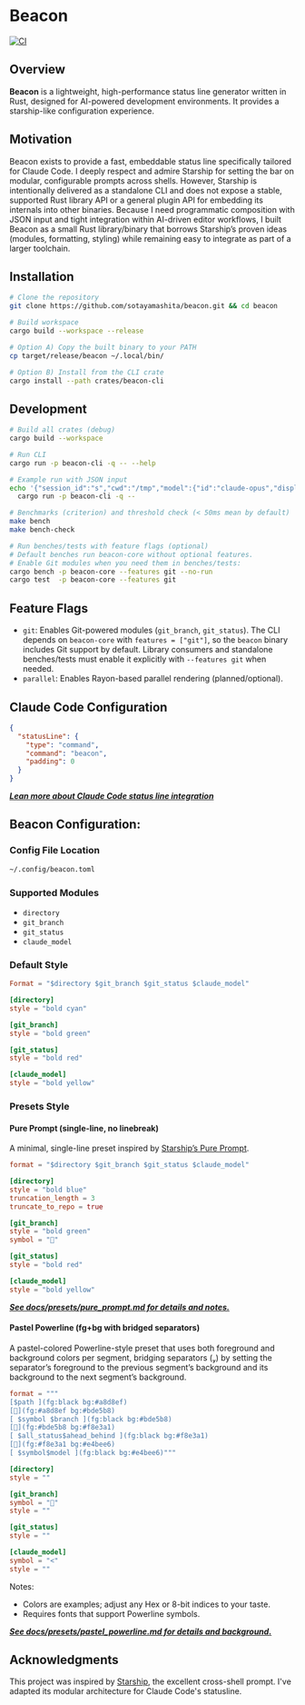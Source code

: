 # Beacon

[![CI](https://github.com/sotayamashita/beacon/actions/workflows/ci.yml/badge.svg)](https://github.com/sotayamashita/beacon/actions/workflows/ci.yml)

## Overview
<!-- LLM Instructions: Update @specs/project.md when you change this section -->

**Beacon** is a lightweight, high-performance status line generator written in Rust, designed for AI-powered development environments. It provides a starship-like configuration experience.

## Motivation

Beacon exists to provide a fast, embeddable status line specifically tailored for Claude Code. I deeply respect and admire Starship for setting the bar on modular, configurable prompts across shells. However, Starship is intentionally delivered as a standalone CLI and does not expose a stable, supported Rust library API or a general plugin API for embedding its internals into other binaries. Because I need programmatic composition with JSON input and tight integration within AI-driven editor workflows, I built Beacon as a small Rust library/binary that borrows Starship’s proven ideas (modules, formatting, styling) while remaining easy to integrate as part of a larger toolchain.

## Installation

```bash
# Clone the repository
git clone https://github.com/sotayamashita/beacon.git && cd beacon

# Build workspace
cargo build --workspace --release

# Option A) Copy the built binary to your PATH
cp target/release/beacon ~/.local/bin/

# Option B) Install from the CLI crate
cargo install --path crates/beacon-cli
```

## Development

```bash
# Build all crates (debug)
cargo build --workspace

# Run CLI
cargo run -p beacon-cli -q -- --help

# Example run with JSON input
echo '{"session_id":"s","cwd":"/tmp","model":{"id":"claude-opus","display_name":"Opus"}}' | \
  cargo run -p beacon-cli -q --

# Benchmarks (criterion) and threshold check (< 50ms mean by default)
make bench
make bench-check

# Run benches/tests with feature flags (optional)
# Default benches run beacon-core without optional features.
# Enable Git modules when you need them in benches/tests:
cargo bench -p beacon-core --features git --no-run
cargo test  -p beacon-core --features git
```

## Feature Flags

- `git`: Enables Git-powered modules (`git_branch`, `git_status`). The CLI depends on
  `beacon-core` with `features = ["git"]`, so the `beacon` binary includes Git support by default.
  Library consumers and standalone benches/tests must enable it explicitly with
  `--features git` when needed.
- `parallel`: Enables Rayon-based parallel rendering (planned/optional).

## Claude Code Configuration

```json
{
  "statusLine": {
    "type": "command",
    "command": "beacon",
    "padding": 0
  }
}
```

_**[Lean more about Claude Code status line integration](https://docs.anthropic.com/en/docs/claude-code/statusline)**_

## Beacon Configuration:

### Config File Location

```bash
~/.config/beacon.toml
```

### Supported Modules

- `directory`
- `git_branch`
- `git_status`
- `claude_model`

### Default Style

```toml
Format = "$directory $git_branch $git_status $claude_model"

[directory]
style = "bold cyan"

[git_branch]
style = "bold green"

[git_status]
style = "bold red"

[claude_model]
style = "bold yellow"
```

### Presets Style

#### Pure Prompt (single-line, no linebreak)

A minimal, single-line preset inspired by [Starship’s Pure Prompt](https://starship.rs/presets/pure_prompt).

```toml
format = "$directory $git_branch $git_status $claude_model"

[directory]
style = "bold blue"
truncation_length = 3
truncate_to_repo = true

[git_branch]
style = "bold green"
symbol = ""

[git_status]
style = "bold red"

[claude_model]
style = "bold yellow"
```

_**[See docs/presets/pure_prompt.md for details and notes.](docs/presets/pure_prompt.md)**_

#### Pastel Powerline (fg+bg with bridged separators)

A pastel-colored Powerline-style preset that uses both foreground and background colors per segment, bridging separators () by setting the separator’s foreground to the previous segment’s background and its background to the next segment’s background.

```toml
format = """
[$path ](fg:black bg:#a8d8ef)
[](fg:#a8d8ef bg:#bde5b8)
[ $symbol $branch ](fg:black bg:#bde5b8)
[](fg:#bde5b8 bg:#f8e3a1)
[ $all_status$ahead_behind ](fg:black bg:#f8e3a1)
[](fg:#f8e3a1 bg:#e4bee6)
[ $symbol$model ](fg:black bg:#e4bee6)"""

[directory]
style = ""

[git_branch]
symbol = "🌿"
style = ""

[git_status]
style = ""

[claude_model]
symbol = "<"
style = ""
```

Notes:
- Colors are examples; adjust any Hex or 8-bit indices to your taste.
- Requires fonts that support Powerline symbols.

_**[See docs/presets/pastel_powerline.md for details and background.](docs/presets/pastel_powerline.md)**_

## Acknowledgments

This project was inspired by [Starship](https://starship.rs/), the excellent cross-shell prompt. I've adapted its modular architecture for Claude Code's statusline.
